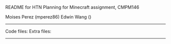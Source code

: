 README for HTN Planning for Minecraft assignment, CMPM146

Moises Perez (mperez86)
Edwin Wang ()

-----------------------------------------------------

Code files: 
Extra files: 

----------------------------------------------------
